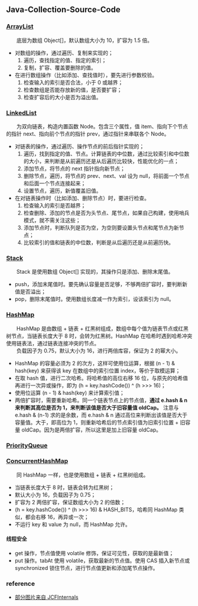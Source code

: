 ## Java-Collection-Source-Code
 
### [ArrayList](https://github.com/martin-1992/Java-Collection-Source-Code/tree/master/ArrayList)
　　底层为数组 Object[]，默认数组大小为 10，扩容为 1.5 倍。

- 对数组的操作，通过遍历、复制来实现的；
  1. 遍历，查找指定的值、指定的索引；
  2. 复制，扩容、覆盖要删除的值。
- 在进行数组操作（比如添加、查找值时），要先进行参数校验。
  1. 检查输入的索引是否合法，小于 0 或越界；
  2. 检查数组是否能存放新的值，是否要扩容；
  3. 检查扩容后的大小是否为溢出值。

### [LinkedList](https://github.com/martin-1992/Java-Collection-Source-Code/tree/master/LinkedList)
　　为双向链表，构造内置函数 Node。包含三个属性，值 item、指向下个节点的指针 next、指向前个节点的指针 prev，通过指针来串联各个 Node。

- 对链表的操作，通过遍历、操作节点的前后指针实现的；
    1. 遍历，找到指定的值、节点。计算链表的中位数，通过比较索引和中位数的大小，来判断是从前遍历还是从后遍历比较快，性能优化的一点；
    2. 添加节点，将节点的 next 指针指向新节点；
    3. 删除节点，遍历，将节点的 prev、next、val 设为 null，将前面一个节点和后面一个节点连接起来；
    3. 设置节点，遍历，新值覆盖旧值。
- 在对链表操作时（比如添加、删除节点）时，要进行检查。
    1. 检查输入的索引是否越界；
    2. 检查删除、添加的节点是否为头节点、尾节点，如果自己构建，使用哨兵模式，就不需关注这些；
    3. 添加节点时，判断队列是否为空，为空则要设置头节点和尾节点为新节点；
    4. 比较索引的值和链表的中位数，判断是从后遍历还是从前遍历快。
  
### [Stack](https://github.com/martin-1992/Java-Collection-Source-Code/tree/master/Stack)
　　Stack 是使用数组 Object[] 实现的，其操作只是添加、删除末尾值。

- push，添加末尾值时。要先确认容量是否足够，不够两倍扩容时，要判断新值是否溢出；
- pop，删除末尾值时。使用数组长度减一作为索引，设该索引为 null。

### [HashMap](https://github.com/martin-1992/Java-Collection-Source-Code/tree/master/HashMap)
　　HashMap 是由数组 + 链表 + 红黑树组成，数组中每个值为链表节点或红黑树节点，当链表长度大于 8 时，会转为红黑树。HashMap 在哈希时遇到哈希冲突使用链表法，通过链表连接冲突的节点。<br />
　　负载因子为 0.75，默认大小为 16，进行两倍库容，保证为 2 的幂大小。

- HashMap 的容量必须为 2 的次方，这样可使用位运算，根据 (n - 1) & hash(key) 来获得该 key 在数组中的索引位置 index，等价于取模运算；
- 在取 hash 值，进行二次哈希。将哈希值的高位右移 16 位，与原先的哈希值再进行一次异或操作，即为 (h = key.hashCode()) ^ (h >>> 16)；
- 使用位运算 (n - 1) & hash(key) 来计算索引值；
- 两倍扩容时，需要重新哈希。同一个链表节点上的节点值，**通过 e.hash & n 来判断其高位是否为 1，来判断该值是否大于旧容量值 oldCap。** 注意与 e.hash & (n-1) 求的是余数，而 e.hash & n 通过高位来判断出该值是否大于容量值。大于，即高位为 1，则重新哈希后的节点索引值为旧索引位置 + 旧容量 oldCap。因为是两倍扩容，所以这里是加上旧容量 oldCap。

### [PriorityQueue](https://github.com/martin-1992/Java-Collection-Source-Code/tree/master/PriorityQueue)

### [ConcurrentHashMap]()
　　同 HashMap 一样，也是使用数组 + 链表 + 红黑树组成。

- 当链表长度大于 8 时，链表会转为红黑树；
- 默认大小为 16，负载因子为 0.75；
- 扩容为 2 两倍扩容，保证数组大小为 2 的倍数；
- (h = key.hashCode()) ^ (h >>> 16) & HASH_BITS，哈希同 HashMap 类似，都会右移 16，再异或一次；
- 不运行 key 和 value 为 null，而 HashMap 允许。

#### 线程安全

- get 操作，节点值使用 volatile 修饰，保证可见性，获取的是最新值；
- put 操作。tabAt 使用 volatile，获取最新的节点值。使用 CAS 插入新节点或 synchronized 锁住节点，进行节点值更新和添加尾节点操作。


### reference

- [部分图片来自 JCFInternals](https://github.com/CarpenterLee/JCFInternals/blob/master/README.md)

